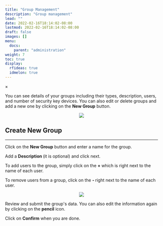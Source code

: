 ```yaml
---
title: "Group Management"
description: "Group management"
lead: ""
date: 2022-02-16T18:14:02-08:00
lastmod: 2022-02-16T18:14:02-08:00
draft: false
images: []
menu:
  docs:
    parent: "administration"
weight: 7
toc: true
display:
  rfideas: true
  idmelon: true
---
```


<div id="_modal" class="modal">
  <span class="close">&times;</span>
  <img class="modal-content" id="img01">
</div>

You can see details of your groups including their types, description, users, and number of security key devices. You can also edit or delete groups and add a new one by clicking on the **New Group** button.

<div align="center">
    <img src="/images/vendor/Panel/groups_1.png" class="doc-img-frame">
</div>

## Create New Group

<hr class="hr-line">

<div class="step-row-container">
  <div class="step-column bullet-container">
    <div class="bullet"></div>
  </div>
  <div class="card-column">
    <div class="step-text" >
      <div class="card-body">
        <p>Click on the <span style="font-weight:bold;">New Group</span> button and enter a name for the group.</p>
      </div>
    </div>
  </div>
</div>

<div class="step-row-container">
  <div class="step-column bullet-container">
    <div class="bullet"></div>
  </div>
  <div class="card-column">
    <div class="step-text" >
      <div class="card-body">
        <p>Add a <span style="font-weight:bold;">Description </span>(it is optional) and click next.</p>
      </div>
    </div>
  </div>
</div>

<!-- <div class="step-row-container">
  <div class="step-column bullet-container">
    <div class="bullet"></div>
  </div>
  <div class="card-column">
    <div class="step-text" >
      <div class="card-body">
        <p>Click <span style="font-weight:bold;">Next</span>, when you are done.</p>
      </div>
    </div>
  </div>
</div>

<div align="center">
    <img src="/images/vendor/Panel/groups_2.png" class="doc-img-frame">
</div>

## Assign New Users

<hr class="hr-line">

<div class="step-row-container">
  <div class="step-column bullet-container">
    <div class="bullet"></div>
  </div>
  <div class="card-column">
    <div class="step-text" >
      <div class="card-body">
        <p>This page requires you to <span style="font-weight:bold;">Assign Users</span> to the group that you are creating.</p>
      </div>
    </div>
  </div>
</div> -->

<div class="step-row-container">
  <div class="step-column bullet-container">
    <div class="bullet"></div>
  </div>
  <div class="card-column">
    <div class="step-text" >
      <div class="card-body">
        <p>To add users to the group, simply click on the <span style="font-weight:bold;"> + </span> which is right next to the name of each user.</p>
      </div>
    </div>
  </div>
</div>

<div class="step-row-container">
  <div class="step-column bullet-container">
    <div class="bullet"></div>
  </div>
  <div class="card-column">
    <div class="step-text" >
      <div class="card-body">
        <p>To remove users from a group, click on the <span style="font-weight:bold;"> - </span> right next to the name of each user.</p>
      </div>
    </div>
  </div>
</div>

<!-- <div class="step-row-container">
  <div class="step-column bullet-container">
    <div class="bullet"></div>
  </div>
  <div class="card-column">
    <div class="step-text" >
      <div class="card-body">
        <p>Click <span style="font-weight:bold;">Next</span> when you are done.</p>
      </div>
    </div>
  </div>
</div> -->
<div align="center">
    <img src="/images/vendor/Panel/groups_3.png" class="doc-img-frame">
</div>

<div class="step-row-container">
  <div class="step-column bullet-container">
    <div class="bullet"></div>
  </div>
  <div class="card-column">
    <div class="step-text" >
      <div class="card-body">
        <p>Review and submit the group's data. You can also edit the information again by clicking on the <span style="font-weight:bold;">pencil</span> icon.</p>
      </div>
    </div>
  </div>
</div>

<div class="step-row-container">
  <div class="step-column bullet-container">
    <div class="bullet"></div>
  </div>
  <div class="card-column">
    <div class="step-text" >
      <div class="card-body">
        <p>Click on <span style="font-weight:bold;">Confirm</span> when you are done.</p>
      </div>
    </div>
  </div>
</div>
